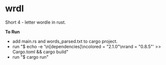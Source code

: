 # wrdl
Short 4 - letter wordle in rust.

**To Run** 
 - add main.rs and words_parsed.txt to cargo project.
 - run "$ echo -e '\n[dependencies]\ncolored = "2.1.0"\nrand = "0.8.5"' >> Cargo.toml && cargo build"
 - run "$ cargo run" 
